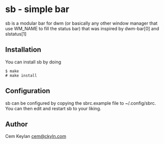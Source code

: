 sb - simple bar
================

sb is a modular bar for dwm (or basically any other window manager 
that use WM_NAME to fill the status bar) that was inspired by
dwm-bar[0] and slstatus[1]


Installation
------------

You can install sb by doing

```
$ make
# make install
```


Configuration
-------------

sb can be configured by copying the sbrc.example file to ~/.config/sbrc.
You can then edit and restart sb to your liking.


Author
------

Cem Keylan <cem@ckyln.com>
